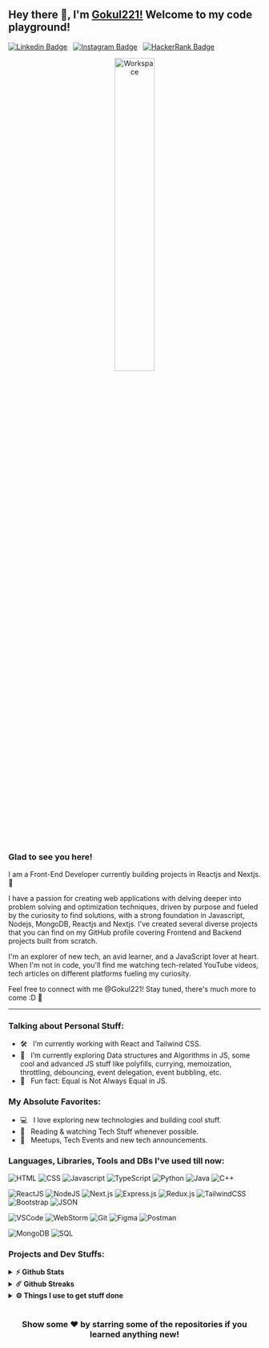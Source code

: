 ## Hey there 👋, I'm [Gokul221!](https://github.com/Gokul221/) Welcome to my code playground!

[![Linkedin Badge](https://img.shields.io/badge/-LinkedIn-0e76a8?style=flat-square&logo=Linkedin&logoColor=white)](https://linkedin.com/in/gokul-bhoi-3b8b39188) &nbsp;
[![Instagram Badge](https://img.shields.io/badge/-Instagram-e4405f?style=flat-square&logo=Instagram&logoColor=white)](https://instagram.com/gokul.b07/) &nbsp;
[![HackerRank Badge](https://img.shields.io/badge/-HackerRank-2EC866?style=flat-square&logo=HackerRank&logoColor=white)](https://www.hackerrank.com/priteshbhoi69)

<div align="center">
  <img src="https://github.com/SP-XD/SP-XD/blob/main/images/dev-working_rounded.gif?raw=true" href="https://github.com/sp-xd" alt="Workspace"  width="40%"/><br>
</div>

### Glad to see you here! 
I am a Front-End Developer currently building projects in Reactjs and Nextjs. 🚀

I have a passion for creating web applications with delving deeper into problem solving and optimization techniques, driven by purpose and fueled by the curiosity to find solutions, with a strong foundation in Javascript, Nodejs, MongoDB, Reactjs and Nextjs. I've created several diverse projects that you can find on my GitHub profile covering Frontend and Backend projects built from scratch.

I'm an explorer of new tech, an avid learner, and a JavaScript lover at heart. When I'm not in code, you'll find me watching tech-related YouTube videos, tech articles on different platforms fueling my curiosity.

Feel free to connect with me @Gokul221! Stay tuned, there's much more to come :D 🌟

<hr>

### Talking about Personal Stuff:

- 🛠 &nbsp; I’m currently working with React and Tailwind CSS.
- 🚀 &nbsp; I’m currently exploring Data structures and Algorithms in JS, some cool and advanced JS stuff like polyfills, currying, memoization, throttling, debouncing, event delegation, event bubbling, etc.
- 👾 &nbsp; Fun fact: Equal is Not Always Equal in JS.


### My Absolute Favorites:

- 💻 &nbsp; I love exploring new technologies and building cool stuff.
- 📰 &nbsp; Reading & watching Tech Stuff whenever possible.
- 🍕 &nbsp; Meetups, Tech Events and new tech announcements.


### Languages, Libraries, Tools and DBs I've used till now:

![HTML](https://img.shields.io/badge/HTML5-E34F26?style=flat&logo=html5&logoColor=white)
![CSS](https://img.shields.io/badge/CSS3-1572B6?style=flat&logo=css3&logoColor=white)
![Javascript](https://img.shields.io/badge/JavaScript-323330?style=flat&logo=javascript&logoColor=F7DF1E)
![TypeScript](https://img.shields.io/badge/TypeScript-3178C6?style=flat&logo=typescript&logoColor=white)
![Python](https://img.shields.io/badge/Python-3776AB?style=flat&logo=python&logoColor=white)
![Java](https://img.shields.io/badge/Java-ED8B00?style=flat&logo=java&logoColor=white)
![C++](https://img.shields.io/badge/C%2B%2B-00599C?style=flat&logo=c%2B%2B&logoColor=white)

![ReactJS](https://img.shields.io/badge/ReactJS-61DAFB?style=flat&logo=react&logoColor=black)
![NodeJS](https://img.shields.io/badge/Node.js-43853D?style=flat&logo=node.js&logoColor=white)
![Next.js](https://img.shields.io/badge/Next.js-gray?style=flat&logo=next.js&logoColor=white)
![Express.js](https://img.shields.io/badge/Express.js-34A853?style=flat&logo=express&logoColor=white)
![Redux.js](https://img.shields.io/badge/Redux-764ABC?style=flat&logo=redux&logoColor=white)
![TailwindCSS](https://img.shields.io/badge/TailwindCSS-38B2AC?style=flat&logo=tailwind-css&logoColor=white)
![Bootstrap](https://img.shields.io/badge/Bootstrap-7952B3?style=flat&logo=bootstrap&logoColor=white)
![JSON](https://img.shields.io/badge/JSON-5E5C5C?style=flat&logo=json&logoColor=white)

![VSCode](https://img.shields.io/badge/VSCode-0078D4?style=flat&logo=visual-studio-code&logoColor=white)
![WebStorm](https://img.shields.io/badge/WebStorm-000000?style=flat&logo=webstorm&logoColor=21D789)
![Git](https://img.shields.io/badge/Git-F05032?style=flat&logo=git&logoColor=white)
![Figma](https://img.shields.io/badge/Figma-F24E1E?style=flat&logo=figma&logoColor=white)
![Postman](https://img.shields.io/badge/Postman-FF6C37?style=flat&logo=Postman&logoColor=white)

![MongoDB](https://img.shields.io/badge/MongoDB-47A248?style=flat&logo=mongodb&logoColor=white)
![SQL](https://img.shields.io/badge/SQL-336791?style=flat&logo=postgresql&logoColor=white)


### Projects and Dev Stuffs:

<details>
  <summary><b>⚡ Github Stats</b></summary>

  <br />
  <img height="180em" src="https://github-readme-stats.vercel.app/api?username=Gokul221&show_icons=true&hide_border=true&&count_private=true&include_all_commits=true" />
  <img height="180em" src="https://github-readme-stats.vercel.app/api/top-langs/?username=Gokul221&exclude_repo=KNN-Image-Classification&show_icons=true&hide_border=true&layout=compact&langs_count=8"/>
</details>

<details>
  <summary><b>☄️ Github Streaks</b></summary>

  <br />
  <img height="180em" src="https://github-readme-streak-stats.herokuapp.com/?user=Gokul221&hide_border=true" />
</details>

<details>
  <br />
  <summary><b>⚙️ Things I use to get stuff done</b></summary>
  	<ul>
  	    <li><b>OS:</b> macOS 15 Sequoia</li>
	    <li><b>Laptop: </b> Macbook Air M1</li>
  	    <li><b>Browser: </b> Chrome & Safari</li>
	    <li><b>Terminal: </b> Warp Terminal (really cool! with AI auto complete and copilot) & mac Terminal</li>
	    <li><b>Code Editor:</b> VSCode, Webstorm (new favorite)</li>
 	    <li><b>Other Tools:</b> Postman, Notion, Figma, Pieces OS</li>
	    <li><b>To Stay Updated:</b> Mostly YouTube videos along with TechCrunch, Medium blogs </li>
	</ul>
</details>

#

<div align="center">

### Show some ❤️ by starring some of the repositories if you learned anything new!

</div>
